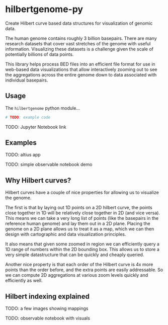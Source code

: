 # hilbertgenome-py
Create Hilbert curve based data structures for visualization of genomic data.

The human genome contains roughly 3 billion basepairs. There are many research datasets that cover vast stretches of the genome with useful information. Visualizing these datasets is a challenge given the scale of potentially billions of data points.

This library helps process BED files into an efficient file format for use in web-based data visualizations that allow interactively zooming out to see the aggregations across the entire genome down to data associated with individual basepairs.

## Usage
The `hilbertgenome` python module...

```py
# TODO: example code
```

TODO: Jupyter Notebook link



## Examples
TODO: altius app

TODO: simple observable notebook demo


## Why Hilbert curves?
Hilbert curves have a couple of nice properties for allowing us to visualize the genome. 

The first is that by laying out 1D points on a 2D hilbert curve, the points close together in 1D will be relatively close together in 2D (and vice versa). 
This means we can take a very long list of points (like the basepairs in the reference human genome) and lay them out in a 2D plane. 
Placing the genome on a 2D plane allows us to treat it as a map, which we can then design with cartographic and data visualization principles.  

It also means that given some zoomed in region we can efficiently query a 1D range of numbers within the 2D bounding box. This allows us to store a very simple datastructure that can be quickly and cheaply queried.

Another nice property is that each order of the Hilbert curve is 4x more points than the order before, and the extra points are easily addressable. So we can compute 2D aggregations at various zoom levels quickly and efficiently as well.

## Hilbert indexing explained
TODO: a few images showing mappings

TODO: observable notebook with visuals